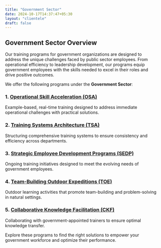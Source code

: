 ```yaml
---
title: "Government Sector"
date: 2024-10-17T14:37:47+05:30
layout: "clientele"
draft: false
---
```


## Government Sector Overview

Our training programs for government organizations are designed to address the unique challenges faced by public sector employees. From operational efficiency to leadership development, our programs equip government employees with the skills needed to excel in their roles and drive positive outcomes.

We offer the following programs under the **Government Sector**:

### 1. [Operational Skill Acceleration (OSA)](/clientele-beneficiaries/govt/osa)

Example-based, real-time training designed to address immediate operational challenges with practical solutions.

### 2. [Training Systems Architecture (TSA)](/clientele-beneficiaries/govt/tsa)

Structuring comprehensive training systems to ensure consistency and efficiency across departments.

### 3. [Strategic Employee Development Programs (SEDP)](/clientele-beneficiaries/govt/sedp)

Ongoing training initiatives designed to meet the evolving needs of government employees.

### 4. [Team-Building Outdoor Expeditions (TOE)](/clientele-beneficiaries/govt/toe)

Outdoor learning activities that promote team-building and problem-solving in natural settings.

### 5. [Collaborative Knowledge Facilitation (CKF)](/clientele-beneficiaries/govt/ckf)

Collaborating with government-appointed trainers to ensure optimal knowledge transfer.

Explore these programs to find the right solutions to empower your government workforce and optimize their performance.
